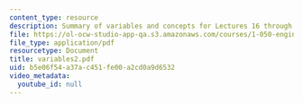 ```yaml
---
content_type: resource
description: Summary of variables and concepts for Lectures 16 through 26.
file: https://ol-ocw-studio-app-qa.s3.amazonaws.com/courses/1-050-engineering-mechanics-i-fall-2007/b5e06f54a37ac451fe00a2cd0a9d6532_variables2.pdf
file_type: application/pdf
resourcetype: Document
title: variables2.pdf
uid: b5e06f54-a37a-c451-fe00-a2cd0a9d6532
video_metadata:
  youtube_id: null
---
```

